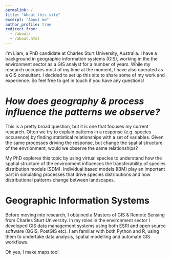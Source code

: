 ```yaml
---
permalink: /
title: "About this site"
excerpt: "About me"
author_profile: true
redirect_from: 
  - /about/
  - /about.html
---
```


I'm Liam, a PhD candidate at Charles Sturt University, Australia. I have a background in geographic information systems (GIS), working in the the environment sector as a GIS analyst for a number of years. While my research occupies most of my time at the moment, I have also operated as a GIS consultant. I decided to set up this site to share some of my work and experience. So feel free to get in touch if you have any questions!

*How does geography & process influence the patterns we observe?*
======

This is a pretty broad question, but it is one that focuses my current research. Often we try to explain patterns in a response (e.g. species occurence) by finding statistical relationships with a set of variables. Given the same processes driving the response, but change the spatial structure of the envrionment, would we observe the same relationships?

My PhD explores this topic by using virtual species to understand how the spatial structure of the environment influences the transferability of species distribution models (SDM). Individual based models (IBM) play an important part in simulating processes that drive species distributions and how distributional patterns change between landscapes. 

Geographic Information Systems
======

Before moving into research, I obtained a Masters of GIS & Remote Sensing from Charles Sturt University. In my roles in the environment sector I developed GIS data management systems using both ESRI and open source software (QGIS, PostGIS etc). I am familiar with both Python and R, using them to undertake data analysis, spatial modelling and automate GIS workflows.

Oh yes, I make maps too!